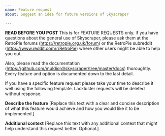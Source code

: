 ```yaml
---
name: Feature request
about: Suggest an idea for future versions of Skyscraper

---
```


**READ BEFORE YOU POST**
This is for FEATURE REQUESTS only. If you have questions about the general use of Skyscraper, please ask them at the RetroPie forums (https://retropie.org.uk/forum) or the RetroPie subreddit (https://www.reddit.com/r/RetroPie) where other users might be able to help you out.

Also, please read the documentation (https://github.com/muldjord/skyscraper/tree/master/docs) thoroughtly. Every feature and option is documented down to the last detail.

If you have a specific feature request please take your time to describe it well using the following template. Lackluster requests will be deleted without response.

**Describe the feature**
[Replace this text with a clear and concise description of what this feature would achieve and how you would like it to be implemented.]

**Additional context**
[Replace this text with any additional context that might help understand this request better. Optional.]